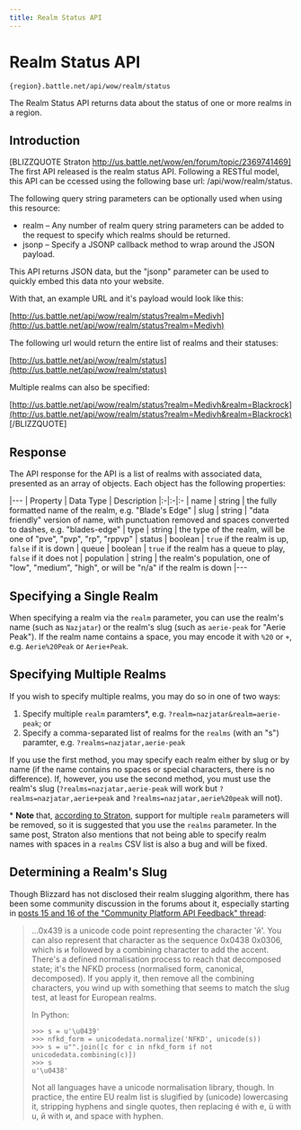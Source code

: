 ```yaml
---
title: Realm Status API
---
```

Realm Status API
================

    {region}.battle.net/api/wow/realm/status

The Realm Status API returns data about the status of one or more realms in a region.

Introduction
------------

[BLIZZQUOTE Straton http://us.battle.net/wow/en/forum/topic/2369741469]
The first API released is the realm status API. Following a RESTful model, this API can be ccessed using the following base url: /api/wow/realm/status.

The following query string parameters can be optionally used when using this resource:

* realm – Any number of realm query string parameters can be added to the request to specify which realms should be returned.
* jsonp – Specify a JSONP callback method to wrap around the JSON payload.

This API returns JSON data, but the "jsonp" parameter can be used to quickly embed this data nto your website.

With that, an example URL and it's payload would look like this:

[http://us.battle.net/api/wow/realm/status?realm=Medivh](http://us.battle.net/api/wow/realm/status?realm=Medivh)

The following url would return the entire list of realms and their statuses:

[http://us.battle.net/api/wow/realm/status](http://us.battle.net/api/wow/realm/status)

Multiple realms can also be specified:

[http://us.battle.net/api/wow/realm/status?realm=Medivh&realm=Blackrock](http://us.battle.net/api/wow/realm/status?realm=Medivh&realm=Blackrock)
[/BLIZZQUOTE]

Response
--------

The API response for the API is a list of realms with associated data, presented as an array of objects. Each object has the following properties:

|---
| Property | Data Type | Description
|:-|:-|:-
| name | string | the fully formatted name of the realm, e.g. "Blade's Edge"
| slug | string | "data friendly" version of name, with punctuation removed and spaces converted to dashes, e.g. "blades-edge"
| type | string | the type of the realm, will be one of "pve", "pvp", "rp", "rppvp"
| status | boolean | `true` if the realm is up, `false` if it is down
| queue | boolean | `true` if the realm has a queue to play, `false` if it does not
| population | string | the realm's population, one of "low", "medium", "high", or will be "n/a" if the realm is down
|---

Specifying a Single Realm
-------------------------

When specifying a realm via the `realm` parameter, you can use the realm's name (such as `Nazjatar`) or the realm's slug (such as `aerie-peak` for "Aerie Peak"). If the realm name contains a space, you may encode it with `%20` or `+`, e.g. `Aerie%20Peak` or `Aerie+Peak`.

Specifying Multiple Realms
--------------------------

If you wish to specify multiple realms, you may do so in one of two ways:

  1. Specify multiple `realm` paramters*, e.g. `?realm=nazjatar&realm=aerie-peak`; or
  2. Specify a comma-separated list of realms for the `realms` (with an "s") paramter, e.g. `?realms=nazjatar,aerie-peak`

If you use the first method, you may specify each realm either by slug or by name (if the name contains no spaces or special characters, there is no difference). If, however, you use the second method, you must use the realm's slug (`?realms=nazjatar,aerie-peak` will work but `?realms=nazjatar,aerie+peak` and `?realms=nazjatar,aerie%20peak` will not).

\* **Note** that, [according to Straton](http://us.battle.net/wow/en/forum/topic/2592851202#12), support for multiple `realm` parameters will be removed, so it is suggested that you use the `realms` parameter. In the same post, Straton also mentions that not being able to specify realm names with spaces in a `realms` CSV list is also a bug and will be fixed.

Determining a Realm's Slug
--------------------------

Though Blizzard has not disclosed their realm slugging algorithm, there has been some community discussion in the forums about it, especially starting in [posts 15 and 16 of the "Community Platform API Feedback" thread](http://us.battle.net/wow/en/forum/topic/2592851202#15):

> ...0x439 is a unicode code point representing the character 'й'. You can also represent that character as the sequence 0x0438 0x0306, which is и followed by a combining character to add the accent. There's a defined normalisation process to reach that decomposed state; it's the NFKD process (normalised form, canonical, decomposed). If you apply it, then remove all the combining characters, you wind up with something that seems to match the slug test, at least for European realms.
>
> In Python:
>
>     >>> s = u'\u0439'
>     >>> nfkd_form = unicodedata.normalize('NFKD', unicode(s))
>     >>> s = u"".join([c for c in nfkd_form if not unicodedata.combining(c)])
>     >>> s
>     u'\u0438'
>
>
> Not all languages have a unicode normalisation library, though. In practice, the entire EU realm list is slugified by (unicode) lowercasing it, stripping hyphens and single quotes, then replacing é with e, ü with u, й with и, and space with hyphen.

